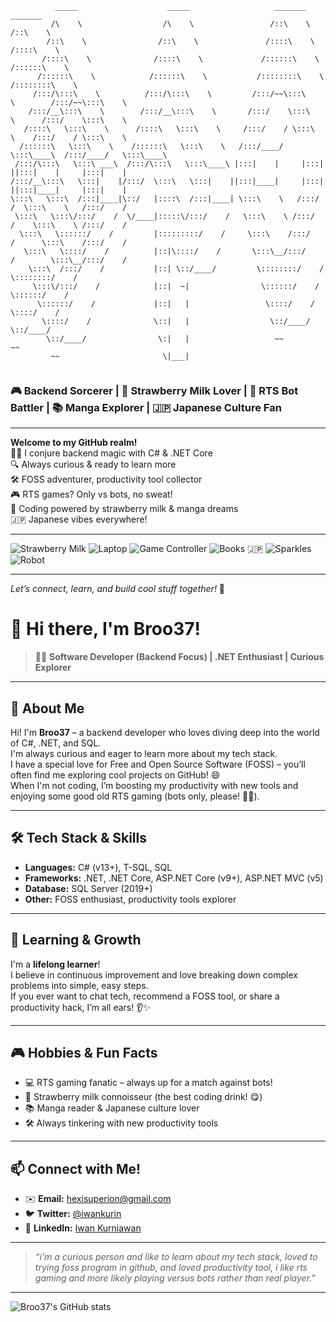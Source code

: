 ```
          _____                    _____                   _______                  _______         
         /\    \                  /\    \                 /::\    \                /::\    \        
        /::\    \                /::\    \               /::::\    \              /::::\    \       
       /::::\    \              /::::\    \             /::::::\    \            /::::::\    \      
      /::::::\    \            /::::::\    \           /::::::::\    \          /::::::::\    \     
     /:::/\:::\    \          /:::/\:::\    \         /:::/~~\:::\    \        /:::/~~\:::\    \    
    /:::/__\:::\    \        /:::/__\:::\    \       /:::/    \:::\    \      /:::/    \:::\    \   
   /::::\   \:::\    \      /::::\   \:::\    \     /:::/    / \:::\    \    /:::/    / \:::\    \  
  /::::::\   \:::\    \    /::::::\   \:::\    \   /:::/____/   \:::\____\  /:::/____/   \:::\____\ 
 /:::/\:::\   \:::\ ___\  /:::/\:::\   \:::\____\ |:::|    |     |:::|    ||:::|    |     |:::|    |
/:::/__\:::\   \:::|    |/:::/  \:::\   \:::|    ||:::|____|     |:::|    ||:::|____|     |:::|    |
\:::\   \:::\  /:::|____|\::/   |::::\  /:::|____| \:::\    \   /:::/    /  \:::\    \   /:::/    / 
 \:::\   \:::\/:::/    /  \/____|:::::\/:::/    /   \:::\    \ /:::/    /    \:::\    \ /:::/    /  
  \:::\   \::::::/    /         |:::::::::/    /     \:::\    /:::/    /      \:::\    /:::/    /   
   \:::\   \::::/    /          |::|\::::/    /       \:::\__/:::/    /        \:::\__/:::/    /    
    \:::\  /:::/    /           |::| \::/____/         \::::::::/    /          \::::::::/    /     
     \:::\/:::/    /            |::|  ~|                \::::::/    /            \::::::/    /      
      \::::::/    /             |::|   |                 \::::/    /              \::::/    /       
       \::::/    /              \::|   |                  \::/____/                \::/____/        
        \::/____/                \:|   |                   ~~                       ~~              
         ~~                       \|___|                                                            
                                                                                                    
```
### 🎮 Backend Sorcerer | 🍓 Strawberry Milk Lover | 👾 RTS Bot Battler | 📚 Manga Explorer | 🇯🇵 Japanese Culture Fan

---

**Welcome to my GitHub realm!**  
🧑‍💻 I conjure backend magic with C# & .NET Core  
🔍 Always curious & ready to learn more  
🛠️ FOSS adventurer, productivity tool collector  
🎮 RTS games? Only vs bots, no sweat!  
🍓 Coding powered by strawberry milk & manga dreams  
🇯🇵 Japanese vibes everywhere!

---

![Strawberry Milk](https://em-content.zobj.net/source/microsoft-teams/363/strawberry_1f353.png) ![Laptop](https://em-content.zobj.net/source/microsoft-teams/363/laptop_1f4bb.png) ![Game Controller](https://em-content.zobj.net/source/microsoft-teams/363/video-game_1f3ae.png) ![Books](https://em-content.zobj.net/source/microsoft-teams/363/books_1f4da.png) 🇯🇵 ![Sparkles](https://em-content.zobj.net/source/microsoft-teams/363/sparkles_2728.png) ![Robot](https://em-content.zobj.net/source/microsoft-teams/363/robot_1f916.png)

---

*Let’s connect, learn, and build cool stuff together!* 🚀

# 👋 Hi there, I'm Broo37!

> 🧑‍💻 **Software Developer (Backend Focus) | .NET Enthusiast | Curious Explorer**

---

## 🚀 About Me

Hi! I'm **Broo37** – a backend developer who loves diving deep into the world of C#, .NET, and SQL.  
I'm always curious and eager to learn more about my tech stack.  
I have a special love for Free and Open Source Software (FOSS) – you’ll often find me exploring cool projects on GitHub! 😄  
When I'm not coding, I’m boosting my productivity with new tools and enjoying some good old RTS gaming (bots only, please! 🤖🏰).

---

## 🛠️ Tech Stack & Skills

- **Languages:** C# (v13+), T-SQL, SQL
- **Frameworks:** .NET, .NET Core, ASP.NET Core (v9+), ASP.NET MVC (v5)
- **Database:** SQL Server (2019+)
- **Other:** FOSS enthusiast, productivity tools explorer

---

## 🌱 Learning & Growth

I'm a **lifelong learner**!  
I believe in continuous improvement and love breaking down complex problems into simple, easy steps.  
If you ever want to chat tech, recommend a FOSS tool, or share a productivity hack, I’m all ears! 👂✨

---

## 🎮 Hobbies & Fun Facts

- 💻 RTS gaming fanatic – always up for a match against bots!
- 🍓 Strawberry milk connoisseur (the best coding drink! 😋)
- 📚 Manga reader & Japanese culture lover
- 🛠️ Always tinkering with new productivity tools

---

## 📫 Connect with Me!

- ✉️ **Email:** [hexisuperion@gmail.com](mailto:hexisuperion@gmail.com)
- 🐦 **Twitter:** [@iwankurin](https://twitter.com/iwankurin)
- 💼 **LinkedIn:** [Iwan Kurniawan](https://www.linkedin.com/in/iwan-kurniawan-67b917a6/)

---

> *“i'm a curious person and like to learn about my tech stack, loved to trying foss program in github, and loved productivity tool, i like rts gaming and more likely playing versus bots rather than real player.”*

---

![Broo37's GitHub stats](https://github-readme-stats.vercel.app/api?username=Broo37&show_icons=true&theme=radical)
